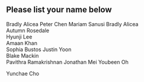 ## Please list your name below

Bradly Alicea
Peter Chen
Mariam Sanusi
Bradly Alicea   
Autumn Rosedale   
Hyunji Lee   
Amaan Khan   
Sophia Bustos 
Justin Yoon \
Blake Mackin \
Pavithra Ramakrishnan
Jonathan Mei
Youbeen Oh

Yunchae Cho

